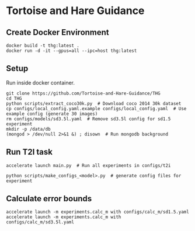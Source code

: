 # Tortoise and Hare Guidance

## Create Docker Environment
```
docker build -t thg:latest .
docker run -d -it --gpus=all --ipc=host thg:latest
```
## Setup

Run inside docker container.
```
git clone https://github.com/Tortoise-and-Hare-Guidance/THG
cd THG
python scripts/extract_coco30k.py  # Download coco 2014 30k dataset
cp configs/local_config.yaml.example configs/local_config.yaml  # Use example config (generate 30 images)
rm configs/models/sd3.5l.yaml  # Remove sd3.5l config for sd1.5 experiment
mkdir -p /data/db
(mongod > /dev/null 2>&1 &) ; disown  # Run mongodb background
```
## Run T2I task

```
accelerate launch main.py  # Run all experiments in configs/t2i

python scripts/make_configs_<model>.py  # generate config files for experiment
```

## Calculate error bounds

```
accelerate launch -m experiments.calc_m with configs/calc_m/sd1.5.yaml
accelerate launch -m experiments.calc_m with configs/calc_m/sd3.5l.yaml
```
